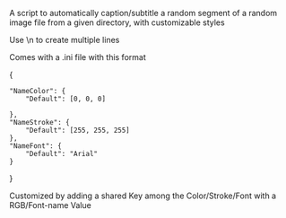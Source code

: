A script to automatically caption/subtitle a random segment of a random image file from a given directory, with customizable styles

Use \n to create multiple lines

Comes with a .ini file with this format

{

    "NameColor": {
        "Default": [0, 0, 0]
        
    },
    "NameStroke": {
        "Default": [255, 255, 255]
    },
    "NameFont": {
        "Default": "Arial"
    }
    
}

Customized by adding a shared Key among the Color/Stroke/Font with a RGB/Font-name Value
